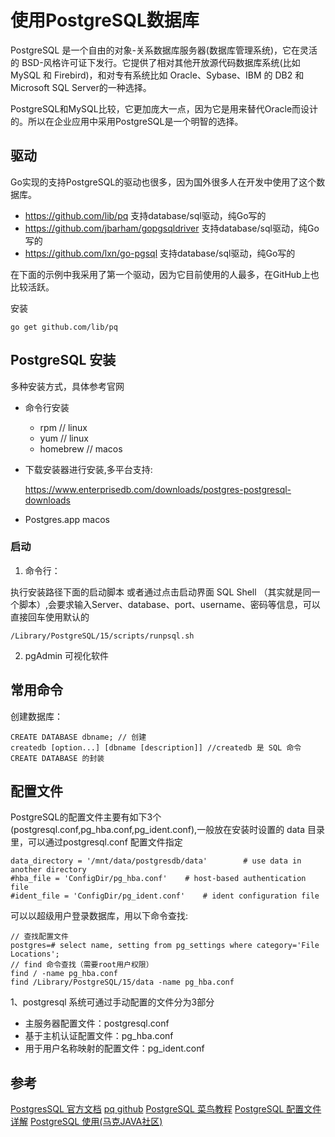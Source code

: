 # 使用PostgreSQL数据库

PostgreSQL 是一个自由的对象-关系数据库服务器(数据库管理系统)，它在灵活的 BSD-风格许可证下发行。它提供了相对其他开放源代码数据库系统(比如 MySQL 和 Firebird)，和对专有系统比如 Oracle、Sybase、IBM 的 DB2 和 Microsoft SQL Server的一种选择。

PostgreSQL和MySQL比较，它更加庞大一点，因为它是用来替代Oracle而设计的。所以在企业应用中采用PostgreSQL是一个明智的选择。

## 驱动

Go实现的支持PostgreSQL的驱动也很多，因为国外很多人在开发中使用了这个数据库。

- https://github.com/lib/pq 支持database/sql驱动，纯Go写的
- https://github.com/jbarham/gopgsqldriver 支持database/sql驱动，纯Go写的
- https://github.com/lxn/go-pgsql 支持database/sql驱动，纯Go写的

在下面的示例中我采用了第一个驱动，因为它目前使用的人最多，在GitHub上也比较活跃。

安装

```
go get github.com/lib/pq
```

## PostgreSQL 安装

多种安装方式，具体参考官网

- 命令行安装
  
  - rpm // linux
  - yum // linux
  - homebrew // macos

- 下载安装器进行安装,多平台支持:
  
   https://www.enterprisedb.com/downloads/postgres-postgresql-downloads

- Postgres.app macos

### 启动

1. 命令行：

执行安装路径下面的启动脚本 或者通过点击启动界面 SQL Shell （其实就是同一个脚本）,会要求输入Server、database、port、username、密码等信息，可以直接回车使用默认的

```
/Library/PostgreSQL/15/scripts/runpsql.sh
```

2. pgAdmin 可视化软件

## 常用命令

创建数据库：

```
CREATE DATABASE dbname; // 创建
createdb [option...] [dbname [description]] //createdb 是 SQL 命令 CREATE DATABASE 的封装
```

## 配置文件

PostgreSQL的配置文件主要有如下3个(postgresql.conf,pg_hba.conf,pg_ident.conf),一般放在安装时设置的 data 目录里，可以通过postgresql.conf 配置文件指定

```
data_directory = '/mnt/data/postgresdb/data'        # use data in another directory
#hba_file = 'ConfigDir/pg_hba.conf'    # host-based authentication file
#ident_file = 'ConfigDir/pg_ident.conf'    # ident configuration file
```

可以以超级用户登录数据库，用以下命令查找:

```
// 查找配置文件
postgres=# select name, setting from pg_settings where category='File Locations'; 
// find 命令查找（需要root用户权限）
find / -name pg_hba.conf
find /Library/PostgreSQL/15/data -name pg_hba.conf
```

1、postgresql 系统可通过手动配置的文件分为3部分

- 主服务器配置文件：postgresql.conf
- 基于主机认证配置文件：pg_hba.conf
- 用于用户名称映射的配置文件：pg_ident.conf

## 参考

[PostgresSQL 官方文档](https://www.postgresql.org/download/linux/redhat/)
[pq github](https://github.com/lib/pq)
[PostgreSQL 菜鸟教程](https://www.runoob.com/postgresql/postgresql-tutorial.html)
[PostgreSQL 配置文件详解](https://blog.csdn.net/weixin_42633805/article/details/120638847)
[PostgreSQL 使用(马克JAVA社区)](http://www.mark-to-win.com/tutorial/51623.html)